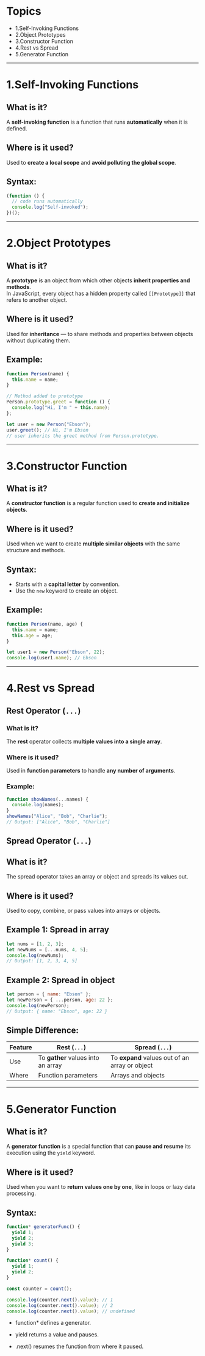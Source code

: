 # Topics
- 1.Self-Invoking Functions
- 2.Object Prototypes
- 3.Constructor Function
- 4.Rest vs Spread
- 5.Generator Function


---

# 1.Self-Invoking Functions

## What is it?
A **self-invoking function** is a function that runs **automatically** when it is defined.

## Where is it used?
Used to **create a local scope** and **avoid polluting the global scope**.

## Syntax:
```js
(function () {
  // code runs automatically
  console.log("Self-invoked");
})();
```
---

# 2.Object Prototypes

## What is it?
A **prototype** is an object from which other objects **inherit properties and methods**.  
In JavaScript, every object has a hidden property called `[[Prototype]]` that refers to another object.

## Where is it used?
Used for **inheritance** — to share methods and properties between objects without duplicating them.

## Example:
```js
function Person(name) {
  this.name = name;
}

// Method added to prototype
Person.prototype.greet = function () {
  console.log("Hi, I'm " + this.name);
};

let user = new Person("Ebson");
user.greet(); // Hi, I'm Ebson
// user inherits the greet method from Person.prototype.
```
---

# 3.Constructor Function

## What is it?
A **constructor function** is a regular function used to **create and initialize objects**.

## Where is it used?
Used when we want to create **multiple similar objects** with the same structure and methods.

## Syntax:
- Starts with a **capital letter** by convention.
- Use the `new` keyword to create an object.

## Example:
```js
function Person(name, age) {
  this.name = name;
  this.age = age;
}

let user1 = new Person("Ebson", 22);
console.log(user1.name); // Ebson
```
---

# 4.Rest vs Spread

## Rest Operator (`...`)

### What is it?
The **rest** operator collects **multiple values into a single array**.

### Where is it used?
Used in **function parameters** to handle **any number of arguments**.

### Example:
```js
function showNames(...names) {
  console.log(names);
}
showNames("Alice", "Bob", "Charlie"); 
// Output: ["Alice", "Bob", "Charlie"]

```
## Spread Operator (`...`)

## What is it?
The spread operator takes an array or object and spreads its values out.

## Where is it used?
Used to copy, combine, or pass values into arrays or objects.

## Example 1: Spread in array
```js
let nums = [1, 2, 3];
let newNums = [...nums, 4, 5];
console.log(newNums); 
// Output: [1, 2, 3, 4, 5]
```
## Example 2: Spread in object
```js
let person = { name: "Ebson" };
let newPerson = { ...person, age: 22 };
console.log(newPerson); 
// Output: { name: "Ebson", age: 22 }

```
## Simple Difference:

| Feature | Rest (`...`)                       | Spread (`...`)                                 |
| ------- | ---------------------------------- | ---------------------------------------------- |
| Use     | To **gather** values into an array | To **expand** values out of an array or object |
| Where   | Function parameters                | Arrays and objects                             |

---

# 5.Generator Function

## What is it?
A **generator function** is a special function that can **pause and resume** its execution using the `yield` keyword.

## Where is it used?
Used when you want to **return values one by one**, like in loops or lazy data processing.

## Syntax:
```js
function* generatorFunc() {
  yield 1;
  yield 2;
  yield 3;
}

function* count() {
  yield 1;
  yield 2;
}

const counter = count();

console.log(counter.next().value); // 1
console.log(counter.next().value); // 2
console.log(counter.next().value); // undefined
```
- function* defines a generator.

- yield returns a value and pauses.

- .next() resumes the function from where it paused.